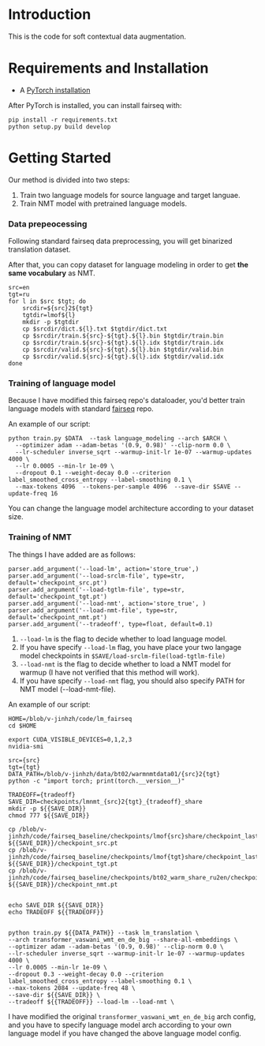 # Introduction
This is the code for soft contextual data augmentation.
# Requirements and Installation
* A [PyTorch installation](http://pytorch.org/)

After PyTorch is installed, you can install fairseq with:
```
pip install -r requirements.txt
python setup.py build develop
```

# Getting Started
Our method is divided into two steps:
1. Train two language models for source language and target languae.
2. Train NMT model with pretrained language models.

### Data prepeocessing

Following standard fairseq data preprocessing, you will get binarized translation dataset.

After that, you can copy dataset for language modeling in order to get **the same vocabulary** as NMT.
```
src=en
tgt=ru
for l in $src $tgt; do
    srcdir=${src}2${tgt}
    tgtdir=lmof${l}
    mkdir -p $tgtdir
    cp $srcdir/dict.${l}.txt $tgtdir/dict.txt
    cp $srcdir/train.${src}-${tgt}.${l}.bin $tgtdir/train.bin
    cp $srcdir/train.${src}-${tgt}.${l}.idx $tgtdir/train.idx
    cp $srcdir/valid.${src}-${tgt}.${l}.bin $tgtdir/valid.bin
    cp $srcdir/valid.${src}-${tgt}.${l}.idx $tgtdir/valid.idx
done

```

### Training of language model
Because I have modified this fairseq repo's dataloader, you'd better train language models with standard [fairseq](https://github.com/pytorch/fairseq) repo.

An example of our script:
```
python train.py $DATA  --task language_modeling --arch $ARCH \
  --optimizer adam --adam-betas '(0.9, 0.98)' --clip-norm 0.0 \
  --lr-scheduler inverse_sqrt --warmup-init-lr 1e-07 --warmup-updates 4000 \
  --lr 0.0005 --min-lr 1e-09 \
  --dropout 0.1 --weight-decay 0.0 --criterion label_smoothed_cross_entropy --label-smoothing 0.1 \
  --max-tokens 4096  --tokens-per-sample 4096  --save-dir $SAVE --update-freq 16
```

You can change the language model architecture according to your dataset size.

### Training of NMT
The things I have added are as follows:
```
parser.add_argument('--load-lm', action='store_true',)
parser.add_argument('--load-srclm-file', type=str, default='checkpoint_src.pt')
parser.add_argument('--load-tgtlm-file', type=str, default='checkpoint_tgt.pt')
parser.add_argument('--load-nmt', action='store_true', )
parser.add_argument('--load-nmt-file', type=str, default='checkpoint_nmt.pt')
parser.add_argument('--tradeoff', type=float, default=0.1)
```
1. `--load-lm` is the flag to decide whether to load language model.
2. If you have specify `--load-lm` flag, you have place your two langage model checkpoints in `$SAVE/load-srclm-file(load-tgtlm-file)`
3. `--load-nmt` is the flag to decide whether to load a NMT model for warmup (I have not verified that this method will work).
4. If you have specify `--load-nmt` flag, you should also specify PATH for NMT model (--load-nmt-file).

An example of our script:
```
HOME=/blob/v-jinhzh/code/lm_fairseq
cd $HOME

export CUDA_VISIBLE_DEVICES=0,1,2,3
nvidia-smi

src={src}
tgt={tgt}
DATA_PATH=/blob/v-jinhzh/data/bt02/warmnmtdata01/{src}2{tgt}
python -c "import torch; print(torch.__version__)"

TRADEOFF={tradeoff}
SAVE_DIR=checkpoints/lmnmt_{src}2{tgt}_{tradeoff}_share
mkdir -p ${{SAVE_DIR}}
chmod 777 ${{SAVE_DIR}}

cp /blob/v-jinhzh/code/fairseq_baseline/checkpoints/lmof{src}share/checkpoint_last.pt ${{SAVE_DIR}}/checkpoint_src.pt
cp /blob/v-jinhzh/code/fairseq_baseline/checkpoints/lmof{tgt}share/checkpoint_last.pt ${{SAVE_DIR}}/checkpoint_tgt.pt
cp /blob/v-jinhzh/code/fairseq_baseline/checkpoints/bt02_warm_share_ru2en/checkpoint_32_180000.pt  ${{SAVE_DIR}}/checkpoint_nmt.pt


echo SAVE_DIR ${{SAVE_DIR}}
echo TRADEOFF ${{TRADEOFF}}


python train.py ${{DATA_PATH}} --task lm_translation \
--arch transformer_vaswani_wmt_en_de_big --share-all-embeddings \
--optimizer adam --adam-betas '(0.9, 0.98)' --clip-norm 0.0 \
--lr-scheduler inverse_sqrt --warmup-init-lr 1e-07 --warmup-updates 4000 \
--lr 0.0005 --min-lr 1e-09 \
--dropout 0.3 --weight-decay 0.0 --criterion label_smoothed_cross_entropy --label-smoothing 0.1 \
--max-tokens 2084 --update-freq 48 \
--save-dir ${{SAVE_DIR}} \
--tradeoff ${{TRADEOFF}} --load-lm --load-nmt \
```

I have modified the original `transformer_vaswani_wmt_en_de_big` arch config, and you have to
specify language model arch according to your own language model if you have changed the above
language model config.



